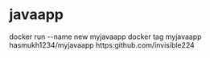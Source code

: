 # javaapp
docker run --name new myjavaapp
docker tag myjavaapp hasmukh1234/myjavaapp
https:github.com/invisible224

